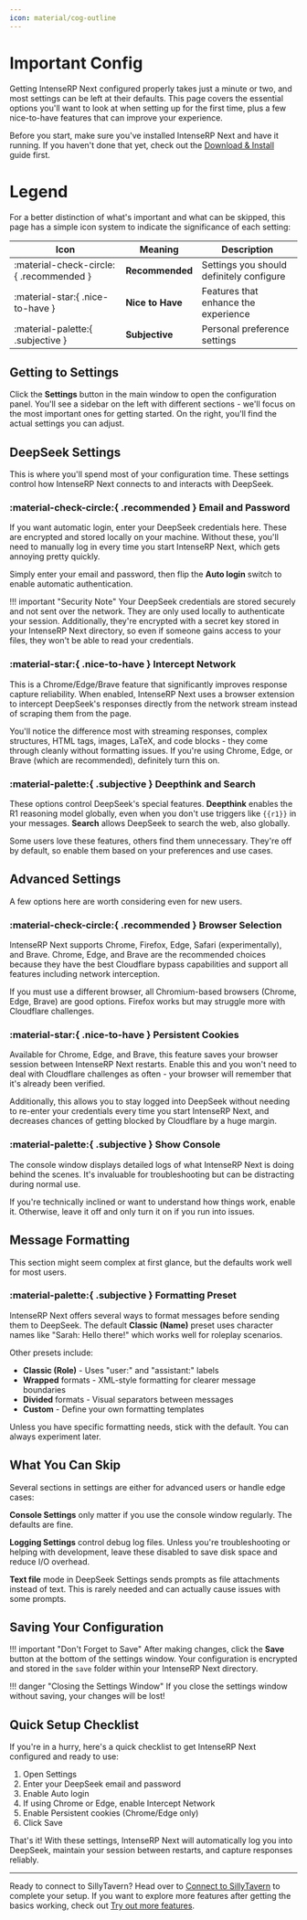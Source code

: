 ```yaml
---
icon: material/cog-outline
---
```


# Important Config

Getting IntenseRP Next configured properly takes just a minute or two, and most settings can be left at their defaults. This page covers the essential options you'll want to look at when setting up for the first time, plus a few nice-to-have features that can improve your experience.

Before you start, make sure you've installed IntenseRP Next and have it running. If you haven't done that yet, check out the [Download & Install](download-and-install.md) guide first.

# Legend

For a better distinction of what's important and what can be skipped, this page has a simple icon system to indicate the significance of each setting:

| Icon | Meaning | Description |
|------|---------|-------------|
| :material-check-circle:{ .recommended } | **Recommended** | Settings you should definitely configure |
| :material-star:{ .nice-to-have } | **Nice to Have** | Features that enhance the experience |
| :material-palette:{ .subjective } | **Subjective** | Personal preference settings |

<!-- Custom CSS for icon colors -->
<style>
.recommended { color: #51cf66; }
.nice-to-have { color: #ffd43b; }
.subjective { color: #74c0fc; }
</style>

## Getting to Settings

Click the **Settings** button in the main window to open the configuration panel. You'll see a sidebar on the left with different sections - we'll focus on the most important ones for getting started. On the right, you'll find the actual settings you can adjust.

## DeepSeek Settings

This is where you'll spend most of your configuration time. These settings control how IntenseRP Next connects to and interacts with DeepSeek.

### :material-check-circle:{ .recommended } Email and Password

If you want automatic login, enter your DeepSeek credentials here. These are encrypted and stored locally on your machine. Without these, you'll need to manually log in every time you start IntenseRP Next, which gets annoying pretty quickly.

Simply enter your email and password, then flip the **Auto login** switch to enable automatic authentication.

!!! important "Security Note"
    Your DeepSeek credentials are stored securely and not sent over the network. They are only used locally to authenticate your session. Additionally, they're encrypted with a secret key stored in your IntenseRP Next directory, so even if someone gains access to your files, they won't be able to read your credentials.

### :material-star:{ .nice-to-have } Intercept Network

This is a Chrome/Edge/Brave feature that significantly improves response capture reliability. When enabled, IntenseRP Next uses a browser extension to intercept DeepSeek's responses directly from the network stream instead of scraping them from the page.

You'll notice the difference most with streaming responses, complex structures, HTML tags, images, LaTeX, and code blocks - they come through cleanly without formatting issues. If you're using Chrome, Edge, or Brave (which are recommended), definitely turn this on.

### :material-palette:{ .subjective } Deepthink and Search

These options control DeepSeek's special features. **Deepthink** enables the R1 reasoning model globally, even when you don't use triggers like `{{r1}}` in your messages. **Search** allows DeepSeek to search the web, also globally.

Some users love these features, others find them unnecessary. They're off by default, so enable them based on your preferences and use cases.

## Advanced Settings

A few options here are worth considering even for new users.

### :material-check-circle:{ .recommended } Browser Selection

IntenseRP Next supports Chrome, Firefox, Edge, Safari (experimentally), and Brave. Chrome, Edge, and Brave are the recommended choices because they have the best Cloudflare bypass capabilities and support all features including network interception.

If you must use a different browser, all Chromium-based browsers (Chrome, Edge, Brave) are good options. Firefox works but may struggle more with Cloudflare challenges.

### :material-star:{ .nice-to-have } Persistent Cookies

Available for Chrome, Edge, and Brave, this feature saves your browser session between IntenseRP Next restarts. Enable this and you won't need to deal with Cloudflare challenges as often - your browser will remember that it's already been verified.

Additionally, this allows you to stay logged into DeepSeek without needing to re-enter your credentials every time you start IntenseRP Next, and decreases chances of getting blocked by Cloudflare by a huge margin.

### :material-palette:{ .subjective } Show Console

The console window displays detailed logs of what IntenseRP Next is doing behind the scenes. It's invaluable for troubleshooting but can be distracting during normal use.

If you're technically inclined or want to understand how things work, enable it. Otherwise, leave it off and only turn it on if you run into issues.

## Message Formatting

This section might seem complex at first glance, but the defaults work well for most users.

### :material-palette:{ .subjective } Formatting Preset

IntenseRP Next offers several ways to format messages before sending them to DeepSeek. The default **Classic (Name)** preset uses character names like "Sarah: Hello there!" which works well for roleplay scenarios.

Other presets include:
- **Classic (Role)** - Uses "user:" and "assistant:" labels
- **Wrapped** formats - XML-style formatting for clearer message boundaries
- **Divided** formats - Visual separators between messages
- **Custom** - Define your own formatting templates

Unless you have specific formatting needs, stick with the default. You can always experiment later.

## What You Can Skip

Several sections in settings are either for advanced users or handle edge cases:

**Console Settings** only matter if you use the console window regularly. The defaults are fine.

**Logging Settings** control debug log files. Unless you're troubleshooting or helping with development, leave these disabled to save disk space and reduce I/O overhead.

**Text file** mode in DeepSeek Settings sends prompts as file attachments instead of text. This is rarely needed and can actually cause issues with some prompts.

## Saving Your Configuration

!!! important "Don't Forget to Save"
    After making changes, click the **Save** button at the bottom of the settings window. Your configuration is encrypted and stored in the `save` folder within your IntenseRP Next directory.

!!! danger "Closing the Settings Window"
    If you close the settings window without saving, your changes will be lost!

## Quick Setup Checklist

If you're in a hurry, here's a quick checklist to get IntenseRP Next configured and ready to use:

1. Open Settings
2. Enter your DeepSeek email and password
3. Enable Auto login
4. If using Chrome or Edge, enable Intercept Network
5. Enable Persistent cookies (Chrome/Edge only)
6. Click Save

That's it! With these settings, IntenseRP Next will automatically log you into DeepSeek, maintain your session between restarts, and capture responses reliably.

---

Ready to connect to SillyTavern? Head over to [Connect to SillyTavern](connect-to-sillytavern.md) to complete your setup. If you want to explore more features after getting the basics working, check out [Try out more features](if-it-worked/try-out-more-features.md).